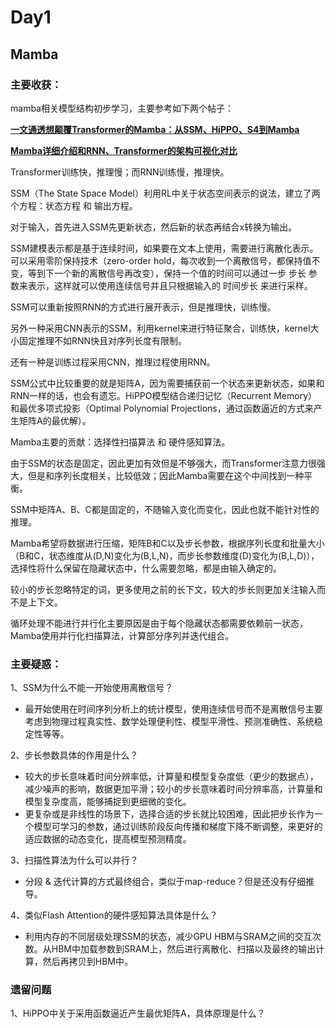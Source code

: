 # Day1

## Mamba
### 主要收获：
mamba相关模型结构初步学习，主要参考如下两个帖子：

**[一文通透想颠覆Transformer的Mamba：从SSM、HiPPO、S4到Mamba](https://blog.csdn.net/v_JULY_v/article/details/134923301)**

**[Mamba详细介绍和RNN、Transformer的架构可视化对比](https://mp.weixin.qq.com/s/eRRBxjliAXAHXDu-LSDs9A)**

Transformer训练快，推理慢；而RNN训练慢，推理快。

SSM（The State Space Model）利用RL中关于状态空间表示的说法，建立了两个方程：状态方程 和 输出方程。

对于输入，首先进入SSM先更新状态，然后新的状态再结合x转换为输出。

SSM建模表示都是基于连续时间，如果要在文本上使用，需要进行离散化表示。可以采用零阶保持技术（zero-order hold，每次收到一个离散信号，都保持值不变，等到下一个新的离散信号再改变），保持一个值的时间可以通过一步 步长 参数来表示，这样就可以使用连续信号并且只根据输入的 时间步长 来进行采样。

SSM可以重新按照RNN的方式进行展开表示，但是推理快，训练慢。

另外一种采用CNN表示的SSM，利用kernel来进行特征聚合，训练快，kernel大小固定推理不如RNN快且对序列长度有限制。

还有一种是训练过程采用CNN，推理过程使用RNN。


SSM公式中比较重要的就是矩阵A，因为需要捕获前一个状态来更新状态，如果和RNN一样的话，也会有遗忘。HiPPO模型结合递归记忆（Recurrent Memory）和最优多项式投影（Optimal Polynomial Projections，通过函数逼近的方式来产生矩阵A的最优解）。

Mamba主要的贡献：选择性扫描算法 和 硬件感知算法。

由于SSM的状态是固定，因此更加有效但是不够强大，而Transformer注意力很强大，但是和序列长度相关，比较低效；因此Mamba需要在这个中间找到一种平衡。

SSM中矩阵A、B、C都是固定的，不随输入变化而变化，因此也就不能针对性的推理。

Mamba希望将数据进行压缩，矩阵B和C以及步长参数，根据序列长度和批量大小（B和C，状态维度从(D,N)变化为(B,L,N)，而步长参数维度(D)变化为(B,L,D)），选择性将什么保留在隐藏状态中，什么需要忽略，都是由输入确定的。

较小的步长忽略特定的词，更多使用之前的长下文，较大的步长则更加关注输入而不是上下文。


循环处理不能进行并行化主要原因是由于每个隐藏状态都需要依赖前一状态，Mamba使用并行化扫描算法，计算部分序列并迭代组合。


### 主要疑惑：
1、SSM为什么不能一开始使用离散信号？
* 最开始使用在时间序列分析上的统计模型，使用连续信号而不是离散信号主要考虑到物理过程真实性、数学处理便利性、模型平滑性、预测准确性、系统稳定性等等。

2、步长参数具体的作用是什么？
* 较大的步长意味着时间分辨率低，计算量和模型复杂度低（更少的数据点），减少噪声的影响，数据更加平滑；较小的步长意味着时间分辨率高，计算量和模型复杂度高，能够捕捉到更细微的变化。
* 更复杂或是非线性的场景下，选择合适的步长就比较困难，因此把步长作为一个模型可学习的参数，通过训练阶段反向传播和梯度下降不断调整，来更好的适应数据的动态变化，提高模型预测精度。

3、扫描性算法为什么可以并行？
* 分段 & 迭代计算的方式最终组合，类似于map-reduce？但是还没有仔细推导。

4、类似Flash Attention的硬件感知算法具体是什么？
* 利用内存的不同层级处理SSM的状态，减少GPU HBM与SRAM之间的交互次数。从HBM中加载参数到SRAM上，然后进行离散化、扫描以及最终的输出计算，然后再拷贝到HBM中。

### 遗留问题
1、HiPPO中关于采用函数逼近产生最优矩阵A，具体原理是什么？